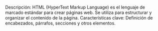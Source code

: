 Descripción: HTML (HyperText Markup Language) es el lenguaje de marcado estándar para crear páginas web. Se utiliza para estructurar y organizar el contenido de la página.
Características clave:
Definición de encabezados, párrafos, secciones y otros elementos.
